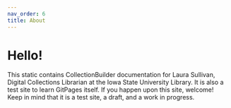 ```yaml
---
nav_order: 6
title: About
---
```


<h1>Hello!</h1>
This static contains CollectionBuilder documentation for Laura Sullivan, Digital Collections Librarian at the Iowa State University Library. It is also a test site to learn GitPages itself. If you happen upon this site, welcome! Keep in mind that it is a test site, a draft, and a work in progress.